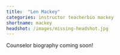 ```yaml
---
title:  "Len Mackey"
categories: instructor teacherbio mackey
shortname: mackey
headshot: /images/missing-headshot.jpg
---
```

Counselor biography coming soon!
